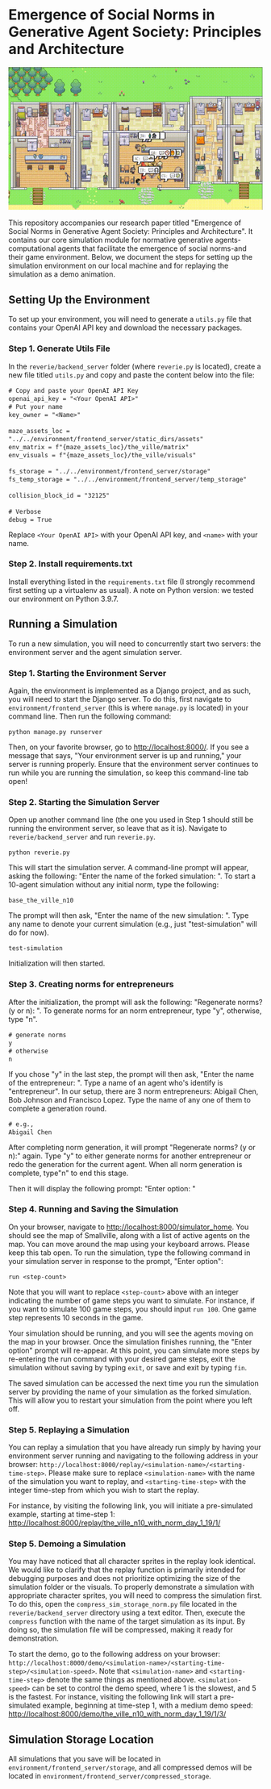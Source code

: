 # Emergence of Social Norms in Generative Agent Society: Principles and Architecture

![](./crsec-demo.gif)

This repository accompanies our research paper titled "Emergence of Social Norms in Generative Agent Society: Principles and Architecture". It contains our core simulation module for normative generative agents-computational agents that facilitate the emergence of social norms-and their game environment. Below, we document the steps for setting up the simulation environment on our local machine and for replaying the simulation as a demo animation.

## Setting Up the Environment 

To set up your environment, you will need to generate a `utils.py` file that contains your OpenAI API key and download the necessary packages.

### Step 1. Generate Utils File

In the `reverie/backend_server` folder (where `reverie.py` is located), create a new file titled `utils.py` and copy and paste the content below into the file:

```
# Copy and paste your OpenAI API Key
openai_api_key = "<Your OpenAI API>"
# Put your name
key_owner = "<Name>"

maze_assets_loc = "../../environment/frontend_server/static_dirs/assets"
env_matrix = f"{maze_assets_loc}/the_ville/matrix"
env_visuals = f"{maze_assets_loc}/the_ville/visuals"

fs_storage = "../../environment/frontend_server/storage"
fs_temp_storage = "../../environment/frontend_server/temp_storage"

collision_block_id = "32125"

# Verbose 
debug = True
```

Replace `<Your OpenAI API>` with your OpenAI API key, and `<name>` with your name.

### Step 2. Install requirements.txt

Install everything listed in the `requirements.txt` file (I strongly recommend first setting up a virtualenv as usual). A note on Python version: we tested our environment on Python 3.9.7. 

## Running a Simulation 

To run a new simulation, you will need to concurrently start two servers: the environment server and the agent simulation server.

### Step 1. Starting the Environment Server

Again, the environment is implemented as a Django project, and as such, you will need to start the Django server. To do this, first navigate to `environment/frontend_server` (this is where `manage.py` is located) in your command line. Then run the following command:

    python manage.py runserver

Then, on your favorite browser, go to [http://localhost:8000/](http://localhost:8000/). If you see a message that says, "Your environment server is up and running," your server is running properly. Ensure that the environment server continues to run while you are running the simulation, so keep this command-line tab open!

### Step 2. Starting the Simulation Server

Open up another command line (the one you used in Step 1 should still be running the environment server, so leave that as it is). Navigate to `reverie/backend_server` and run `reverie.py`.

    python reverie.py

This will start the simulation server. A command-line prompt will appear, asking the following: "Enter the name of the forked simulation: ". To start a 10-agent simulation without any initial norm, type the following:

    base_the_ville_n10

The prompt will then ask, "Enter the name of the new simulation: ". Type any name to denote your current simulation (e.g., just "test-simulation" will do for now).

    test-simulation

Initialization will then started.

### Step 3. Creating norms for entrepreneurs

After the initialization, the prompt will ask the following: "Regenerate norms? (y or n): ". To generate norms for an norm entrepreneur, type "y", otherwise, type "n".

```
# generate norms
y
# otherwise
n
```

If you chose "y" in the last step, the prompt will then ask, "Enter the name of the entrepreneur: ". Type a name of an agent who's identify is  "entrepreneur". In our setup, there are 3 norm entrepreneurs: Abigail Chen, Bob Johnson and Francisco Lopez. Type the name of any one of them to complete a generation round.

```
# e.g.,
Abigail Chen
```

After completing norm generation, it will prompt "Regenerate norms? (y or n):" again. Type "y" to either generate norms for another entrepreneur or redo the generation for the current agent. When all norm generation is complete, type"n" to end this stage.

Then it will display the following prompt: "Enter option: "

### Step 4. Running and Saving the Simulation

On your browser, navigate to [http://localhost:8000/simulator_home](http://localhost:8000/simulator_home). You should see the map of Smallville, along with a list of active agents on the map. You can move around the map using your keyboard arrows. Please keep this tab open. To run the simulation, type the following command in your simulation server in response to the prompt, "Enter option":

    run <step-count>

Note that you will want to replace `<step-count>` above with an integer indicating the number of game steps you want to simulate. For instance, if you want to simulate 100 game steps, you should input `run 100`. One game step represents 10 seconds in the game.


Your simulation should be running, and you will see the agents moving on the map in your browser. Once the simulation finishes running, the "Enter option" prompt will re-appear. At this point, you can simulate more steps by re-entering the run command with your desired game steps, exit the simulation without saving by typing `exit`, or save and exit by typing `fin`.

The saved simulation can be accessed the next time you run the simulation server by providing the name of your simulation as the forked simulation. This will allow you to restart your simulation from the point where you left off.

### Step 5. Replaying a Simulation

You can replay a simulation that you have already run simply by having your environment server running and navigating to the following address in your browser: `http://localhost:8000/replay/<simulation-name>/<starting-time-step>`. Please make sure to replace `<simulation-name>` with the name of the simulation you want to replay, and `<starting-time-step>` with the integer time-step from which you wish to start the replay.

For instance, by visiting the following link, you will initiate a pre-simulated example, starting at time-step 1:  [http://localhost:8000/replay/the_ville_n10_with_norm_day_1_19/1/](http://localhost:8000/replay/the_ville_n10_with_norm_day_1_19/1/)

### Step 5. Demoing a Simulation

You may have noticed that all character sprites in the replay look identical. We would like to clarify that the replay function is primarily intended for debugging purposes and does not prioritize optimizing the size of the simulation folder or the visuals. To properly demonstrate a simulation with appropriate character sprites, you will need to compress the simulation first. To do this, open the `compress_sim_storage_norm.py` file located in the `reverie/backend_server` directory using a text editor. Then, execute the `compress` function with the name of the target simulation as its input. By doing so, the simulation file will be compressed, making it ready for demonstration.

To start the demo, go to the following address on your browser: `http://localhost:8000/demo/<simulation-name>/<starting-time-step>/<simulation-speed>`. Note that `<simulation-name>` and `<starting-time-step>` denote the same things as mentioned above. `<simulation-speed>` can be set to control the demo speed, where 1 is the slowest, and 5 is the fastest. For instance, visiting the following link will start a pre-simulated example, beginning at time-step 1, with a medium demo speed:  [http://localhost:8000/demo/the_ville_n10_with_norm_day_1_19/1/3/](http://localhost:8000/demo/the_ville_n10_with_norm_day_1_19/1/3/)

## Simulation Storage Location

All simulations that you save will be located in `environment/frontend_server/storage`, and all compressed demos will be located in `environment/frontend_server/compressed_storage`. 
